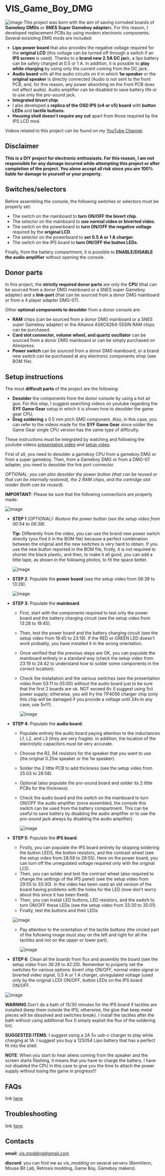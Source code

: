 # VIS_Game_Boy_DMG
![image](images/VIS_DMGs.jpg)
This project was born with the aim of saving corroded boards of **Gameboy DMGs** or **SNES Super Gameboy adapter**s. For this reason, I developed replacement PCBs by using modern electronic components. Several exisisting DMG mods are included:
- **Lipo power board** that also provides the negative voltage required for the **original LCD** (this voltage can be turned off through a switch if an **IPS screen** is used). Thanks to a **brand new 2.5A DC jac**k, a lipo battery can be safely charged at 0.5 or 1 A. In addition, it is possible to **play while charging** by using only the current coming from the DC jack.
- **Audio board** with all the audio circuits on it in which **1w speaker** or the **original speaker** is directly connected (Audio is not sent to the front PCB, and, for this reason, any power absorbing on the front PCB does not affect audio). Audio amplifier can be disabled to save battery life or to use only the pro-sound jack.
- **Integrated bivert chip**.
- I also developed a **replica of the OSD IPS (v4 or v5) board** with **button LEDs** and **tactile buttons**.
- **Housing shell doesn't require any cut** apart from those required by the IPS LCD mod.

Videos related to this project can be found on my [YouTube Channel](https://www.youtube.com/channel/UC17bQxOnCBejYQG4rzEg3jA).

## Disclaimer

**This is a DIY project for electronic enthusiasts. For this reason, I am not responsible for any damage incurred while attempting this project or after completion of the project. You alone accept all risk since you are 100% liable for damage to yourself or your property.**

## Switches/selectors

Before assembling the console, the following switches or selectors must be properly set:
  - The switch on the mainboard to **turn ON/OFF the bivert chip**.
  - The selector on the mainboard to **use normal video or biverted video**.
  - The switch on the powerboard to **turn ON/OFF the negative voltage** required by the **original LCD**.
  - The selector on the powerboard to **set 0.5 A or 1 A charger**.
  - The switch on the IPS board to **turn ON/OFF the button LEDs**.
    
Finally, from the battery compartment, it is possible to **ENABLE/DISABLE the audio amplifier** without opening the console.

## Donor parts

In this project, the **strictly required donor parts** are only the **CPU** (that can be sourced from a donor DMG mainboard or a SNES super Gameboy adapter) and a **link-port** (that can be sourced from a donor DMG mainboard or from a 4 player adapter DMG-07).

Other **optional components to desolder** from a donor console are:
  - **RAM** chips (can be sourced from a donor DMG mainboard or a SNES super Gameboy adapter) or the Alliance AS6C6264-55SIN RAM chips can be purchased.
  - **Card slot connector, volume wheel, and quartz oscillator** can be sourced from a donor DMG mainboard or can be simply purchased on Aliexpress.
  - **Power switch** can be sourced from a donor DMG mainboard, or a brand new switch can be purchased at any electronic components shop (see BOM file).

## Setup instructions

The most **difficult parts** of the project are the following:
  - **Desolder** the components from the donor console by using a hot air gun. For this step, I suggest searching videos on youtube regarding the **SYF Game Gear** setup in which it is shown how to desolder the game gear CPU.
  - **Drag soldering** a 0.5 mm pitch SMD component. Also, in this case, you can refer to the videos made for the **SYF Game Gear** since solder the Game Gear single CPU version has the same type of difficulty.

These instructions must be integrated by watching and following the youtube videos [presentation video](https://youtu.be/PxOyTZqpqn4) and [setup video](https://youtu.be/e4qCekoWYW4).

First of all, you need to desolder a gameboy CPU from a gameboy DMG or from a super gameboy. Then, from a Gameboy DMG or from a DMG-07 adapter, you need to desolder the link port connector.

*OPTIONAL: you can also desolder the power button (that can be reused or that can be internally restored), the 2 RAM chips, and the cartridge slot reader (both can be reused).*

**IMPORTANT:** Please be sure that the following connections are properly made:

![image](images/connections.png)
  - **STEP 1** *(OPTIONAL): Restore the power button (see the setup video from 00:54 to 06:38)*.
    
    **Tip:** Differently from the video, you can use the brand new power switch directly (you find it in the BOM file) because a perfect combination between the original and the new switches is very hard to obtain. If you use the new button reported in the BOM file, firstly, it is not required to shorter the black plastic, and then, to make it all good, you can add a little tape, as shown in the following photos, to fit the space better.
    
    ![image](images/button_fit.jpg)
  - **STEP 2**: Populate the **power board** (see the setup video from 06:39 to 13:28).

    ![image](images/VIS_power_board.png)
  - **STEP 3**: Populate the **mainboard**. 
    -	First, start with the components required to test only the power board and the battery charging circuit (see the setup video from 13:28 to 19:45).
    -	Then, test the power board and the battery charging circuit (see the setup video from 19:45 to 23:19). If the RED or GREEN LED doesn’t work probably, you have installed it in the wrong orientation.
    -	Once verified that the previous steps are OK, you can populate the mainboard entirely in a standard way (check the setup video from 23:19 to 24:42 to understand how to solder some components in the correct location).
    -	Check the installation and the various switches (see the presentation video from 03:11 to 05:00) without the audio board just to be sure that the first 2 boards are ok. NOT exceed 6v (I suggest using 5v) power supply; otherwise, you will fry the TP4056 charger chip (only this chip will be damaged if you provide a voltage until 24v.In any case, use 5v!!!).

     	![image](images/VIS_mainboard.png)
  - **STEP 4**: Populate the **audio board**.
    -	Populate entirely the audio board paying attention to the inductances L1, L2, and L3 (they are very fragile). In addition, the location of the electrolytic capacitors must be very accurate.
    -	Choose the R2, R4 resistors for the speaker that you want to use (the original 0.25w speaker or the 1w speaker).
    -	Solder the 2 little PCB to add thickness (see the setup video from 25:03 to 28:58).
    -	Optional (also populate the pro-sound board and solder its 2 little PCBs for the thickness).
    -	Check the audio board and the switch on the mainboard to turn ON/OFF the audio amplifier (once assembled, the console this switch can be used from the battery compartment. This can be useful to save battery by disabling the audio amplifier or to use the pro-sound jack always by disabling the audio amplifier).

     	![image](images/VIS_audio_boards.png)
  - **STEP 5**: Populate the **IPS board**.
    -	Firstly, you can populate the IPS board entirely by skipping soldering the button LEDS, the button resistors, and the contrast wheel (see the setup video from 28:58 to 29:55). Here on the power board, you can turn off the unregulated voltage required only with the original LCD.
    -	Then, you can solder and test the contrast wheel (also required to change the settings of the IPS panel) (see the setup video from 29:55 to 33:30). In the video has been used an old version of the board having problems with the holes for the LED (now don’t worry about this since it has been fixed).
    -	Then, you can install LED buttons, LED resistors, and the switch to turn ON/OFF these LEDs (see the setup video from 33:30 to 35:01). 
    -	Finally, test the buttons and their LEDs
      
      ![image](images/VIS_ips_board.png)
    - Pay attention to the orientation of the tactile buttons (the circled part of the following image must stay on the left and right for all the tactiles and not on the upper or lower part).

      ![image](images/buttons_orientation.jpg)
  - **STEP 6**: Clean all the boards from flux and assembly the board (see the setup video from 36:28 to 42:20). Remember to properly set the switches for various options: bivert chip ON/OFF, normal video signal or biverted video signal, 0.5 A or 1 A charger, unregulated voltage (used only by the original LCD) ON/OFF, button LEDs on the IPS board ON/OFF.

![image](images/VIS_DMGs_ON.jpg)

**WARNING** Don't do a bath of 15/30 minutes for the IPS board if tactiles are installed (keep them outside the IPS; otherwise, the glue that keep metal pieces will be dissolved and switches break). I install the tactiles after the bath without using additional flux (I simply exploit the flux of the soldering tin).

**SUGGESTED ITEMS**: I suggest using a 2A 5v usb-c charger to play while charging at 1A. I suggest you buy a 125054 Lipo battery that has a perfect fit into the shell.

**NOTE**: When you start to hear aliens coming from the speaker and the screen starts flashing, it means that you have to charge the battery. I have not disabled the CPU in this case to give you the time to attach the power supply without losing the game in progress!!!

## FAQs

link [here](FAQs.md).

## Troubleshooting

link [here](troubleshooting.md).

## Contacts

**email**: vis.modding@gmail.com <br />

**discord**: you can find me as *vis_modding* on several servers (BennVenn, Mouse Bit Lab, Retrosix modding, Game Boy, Gameboy makers).
